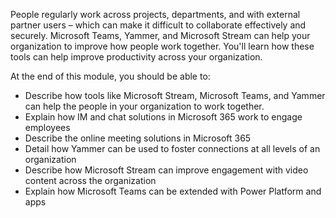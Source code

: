 People regularly work across projects, departments, and with external partner users – which can make it difficult to collaborate effectively and securely. Microsoft Teams, Yammer, and Microsoft Stream can help your organization to improve how people work together. You'll learn how these tools can help improve productivity across your organization.

At the end of this module, you should be able to:

- Describe how tools like Microsoft Stream, Microsoft Teams, and Yammer can help the people in your organization to work together.
- Explain how IM and chat solutions in Microsoft 365 work to engage employees
- Describe the online meeting solutions in Microsoft 365
- Detail how Yammer can be used to foster connections at all levels of an organization       
- Describe how Microsoft Stream can improve engagement with video content across the organization
- Explain how Microsoft Teams can be extended with Power Platform and apps
